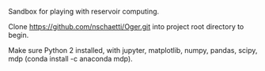 Sandbox for playing with reservoir computing.

Clone https://github.com/nschaetti/Oger.git into project root directory to begin.

Make sure Python 2 installed, with jupyter, matplotlib, numpy, pandas, scipy, mdp (conda install -c anaconda mdp).
